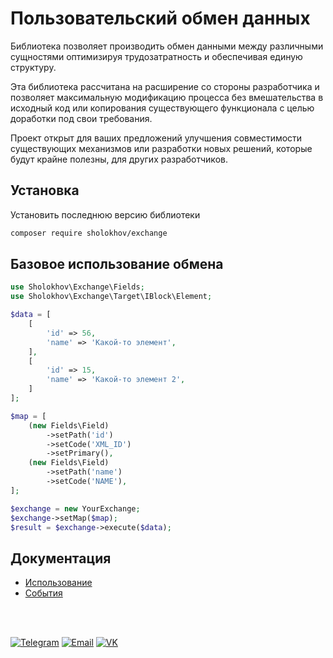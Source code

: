 # Пользовательский обмен данных


Библиотека позволяет производить обмен данными между различными сущностями оптимизируя трудозатратность и обеспечивая единую структуру.

Эта библиотека рассчитана на расширение со стороны разработчика и позволяет максимальную модификацию процесса без вмешательства в исходный код или копирования существующего функционала с целью доработки под свои требования.

Проект открыт для ваших предложений улучшения совместимости существующих механизмов или разработки новых решений, которые будут крайне полезны, для других разработчиков.


## Установка
Установить последнюю версию библиотеки

````bash
composer require sholokhov/exchange
````

## Базовое использование обмена

````php
use Sholokhov\Exchange\Fields;
use Sholokhov\Exchange\Target\IBlock\Element;

$data = [
    [
        'id' => 56,
        'name' => 'Какой-то элемент',
    ],
    [
        'id' => 15,
        'name' => 'Какой-то элемент 2',
    ]
];

$map = [
    (new Fields\Field)
        ->setPath('id')
        ->setCode('XML_ID')
        ->setPrimary(),
    (new Fields\Field)
        ->setPath('name')
        ->setCode('NAME'),
];

$exchange = new YourExchange;
$exchange->setMap($map);
$result = $exchange->execute($data);
````

## Документация
* [Использование](https://github.com/sholokhov-daniil/exchange/blob/master/doc/01-usage.md)
* [События](https://github.com/sholokhov-daniil/exchange/blob/master/doc/02-events.md)

<br>
<br>

[![Telegram](https://img.shields.io/badge/sholokhov22-50514F?style=for-the-badge&logo=telegram&logoColor=white)](https://t.me/sholokhov22)
[![Email](https://img.shields.io/badge/sholokhovdaniil%40yandex.ru-50514F?style=for-the-badge&logo=data:image/png;base64,iVBORw0KGgoAAAANSUhEUgAAABwAAAAcCAMAAABF0y+mAAAAYFBMVEX4YEr4X0n4XEX4VTz4Uzn4WkH5hnj8v7j91tH94N34ZVD+5uP////+8vD/9/b9zsj7uLD+7+393tr//v75cl/4bFn4UDX7ppv5gHH8wrv3TTH8xsD3Rib92dX4WkP4Z1PMr9nAAAAAnklEQVR4AcTPNQLDQBAEwUNhW8z4/1caM2kv9qS1qP4bbax171jJfBQn6TuJuZnJcn55eH0xrR5QlFUM9Q19BY12NmsFdDl0RulewqEFr0P4AB1Cm8BoA2giaCcro3IzMC4yarsCjYxKbzusmYxHBIULjPUFRF5Gt8LqtIhHBA+jdc8ddVbAdKgPPo4Lqqw/s+NTdZ6n8InWr8HpgQQAHnwKoF6Sk9YAAAAASUVORK5CYII=)](mailto:sholokhovdaniil@yandex.ru)
[![VK](https://img.shields.io/badge/daniil.sholokhov-50514F?style=for-the-badge&logo=vk&logoColor=white)](https://vk.ru/daniil.sholokhov)